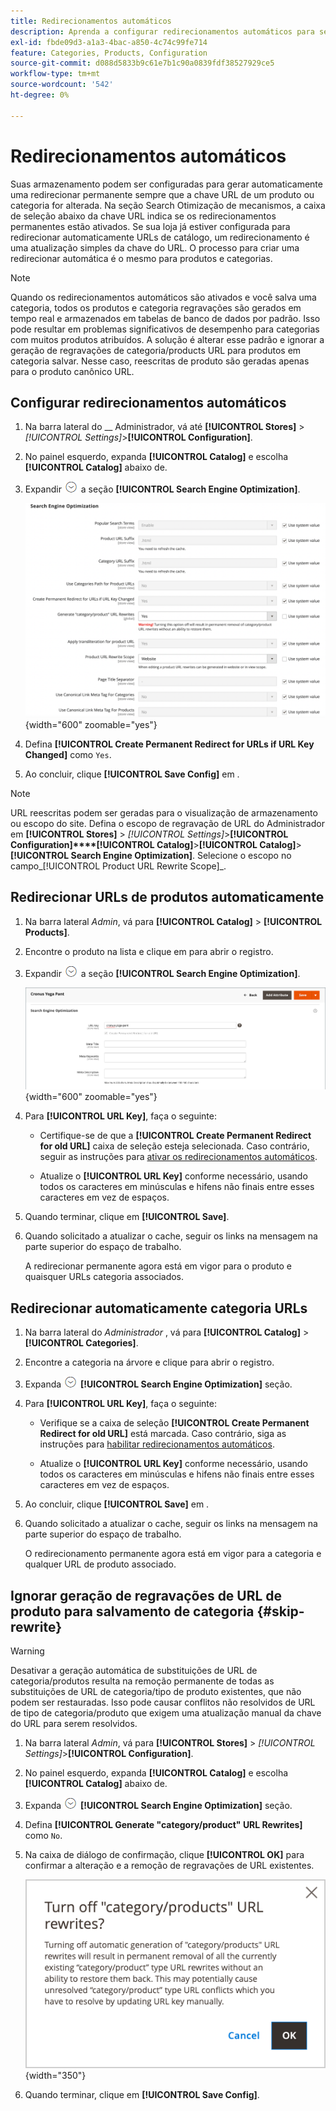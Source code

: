 ```yaml
---
title: Redirecionamentos automáticos
description: Aprenda a configurar redirecionamentos automáticos para serem gerados sempre que o URL chave de um produto ou categoria alterações no seu Comércio armazenamento.
exl-id: fbde09d3-a1a3-4bac-a850-4c74c99fe714
feature: Categories, Products, Configuration
source-git-commit: d088d5833b9c61e7b1c90a0839fdf38527929ce5
workflow-type: tm+mt
source-wordcount: '542'
ht-degree: 0%

---
```


# Redirecionamentos automáticos

Suas armazenamento podem ser configuradas para gerar automaticamente uma redirecionar permanente sempre que a chave URL de um produto ou categoria for alterada. Na seção Search Otimização de mecanismos, a caixa de seleção abaixo da chave URL indica se os redirecionamentos permanentes estão ativados. Se sua loja já estiver configurada para redirecionar automaticamente URLs de catálogo, um redirecionamento é uma atualização simples da chave do URL. O processo para criar uma redirecionar automática é o mesmo para produtos e categorias.

>[!NOTE]
>
>Quando os redirecionamentos automáticos são ativados e você salva uma categoria, todos os produtos e categoria regravações são gerados em tempo real e armazenados em tabelas de banco de dados por padrão. Isso pode resultar em problemas significativos de desempenho para categorias com muitos produtos atribuídos. A solução é alterar esse padrão e ignorar a geração de regravações de categoria/products URL para produtos em categoria salvar. Nesse caso, reescritas de produto são geradas apenas para o produto canônico URL.

## Configurar redirecionamentos automáticos

1. Na barra lateral do __ Administrador, vá até **[!UICONTROL Stores]** > _[!UICONTROL Settings]_>**[!UICONTROL Configuration]**.

1. No painel esquerdo, expanda **[!UICONTROL Catalog]** e escolha **[!UICONTROL Catalog]** abaixo de.

1. Expandir ![Seletor de expansão](../assets/icon-display-expand.png) a seção **[!UICONTROL Search Engine Optimization]**.

   ![Configuração do catálogo - otimização do mecanismo de pesquisa](../configuration-reference/catalog/assets/catalog-search-engine-optimization.png){width="600" zoomable="yes"}

1. Defina **[!UICONTROL Create Permanent Redirect for URLs if URL Key Changed]** como `Yes`.

1. Ao concluir, clique **[!UICONTROL Save Config]** em .


>[!NOTE]
>
> URL reescritas podem ser geradas para o visualização de armazenamento ou escopo do site. Defina o escopo de regravação de URL do Administrador em **[!UICONTROL Stores]** > _[!UICONTROL Settings]_>**[!UICONTROL Configuration]****[!UICONTROL Catalog]**>**[!UICONTROL Catalog]**>**[!UICONTROL Search Engine Optimization]**. Selecione o escopo no campo_[!UICONTROL Product URL Rewrite Scope]_.

## Redirecionar URLs de produtos automaticamente

1. Na barra lateral _Admin_, vá para **[!UICONTROL Catalog]** > **[!UICONTROL Products]**.

1. Encontre o produto na lista e clique em para abrir o registro.

1. Expandir ![Seletor de expansão ](../assets/icon-display-expand.png) a seção **[!UICONTROL Search Engine Optimization]**.

   ![otimização de mecanismo de pesquisa do produto - redirecionar permanente](./assets/product-search-engine-optimization-create-permanent-redirect.png){width="600" zoomable="yes"}

1. Para **[!UICONTROL URL Key]**, faça o seguinte:

   - Certifique-se de que a **[!UICONTROL Create Permanent Redirect for old URL]** caixa de seleção esteja selecionada. Caso contrário, seguir as instruções para [ativar os redirecionamentos automáticos](url-rewrite.md#configure-url-rewrites).

   - Atualize o **[!UICONTROL URL Key]** conforme necessário, usando todos os caracteres em minúsculas e hifens não finais entre esses caracteres em vez de espaços.

1. Quando terminar, clique em **[!UICONTROL Save]**.

1. Quando solicitado a atualizar o cache, seguir os links na mensagem na parte superior do espaço de trabalho.

   A redirecionar permanente agora está em vigor para o produto e quaisquer URLs categoria associados.

## Redirecionar automaticamente categoria URLs

1. Na barra lateral do _Administrador_ , vá para **[!UICONTROL Catalog]** > **[!UICONTROL Categories]**.

1. Encontre a categoria na árvore e clique para abrir o registro.

1. Expanda ![a expansão seletor](../assets/icon-display-expand.png) **[!UICONTROL Search Engine Optimization]** seção.

1. Para **[!UICONTROL URL Key]**, faça o seguinte:

   - Verifique se a caixa de seleção **[!UICONTROL Create Permanent Redirect for old URL]** está marcada. Caso contrário, siga as instruções para [habilitar redirecionamentos automáticos](url-rewrite.md#configure-url-rewrites).

   - Atualize o **[!UICONTROL URL Key]** conforme necessário, usando todos os caracteres em minúsculas e hifens não finais entre esses caracteres em vez de espaços.

1. Ao concluir, clique **[!UICONTROL Save]** em .

1. Quando solicitado a atualizar o cache, seguir os links na mensagem na parte superior do espaço de trabalho.

   O redirecionamento permanente agora está em vigor para a categoria e qualquer URL de produto associado.

## Ignorar geração de regravações de URL de produto para salvamento de categoria {#skip-rewrite}

>[!WARNING]
>
>Desativar a geração automática de substituições de URL de categoria/produtos resulta na remoção permanente de todas as substituições de URL de categoria/tipo de produto existentes, que não podem ser restauradas. Isso pode causar conflitos não resolvidos de URL de tipo de categoria/produto que exigem uma atualização manual da chave do URL para serem resolvidos.

1. Na barra lateral _Admin_, vá para **[!UICONTROL Stores]** > _[!UICONTROL Settings]_>**[!UICONTROL Configuration]**.

1. No painel esquerdo, expanda **[!UICONTROL Catalog]** e escolha **[!UICONTROL Catalog]** abaixo de.

1. Expanda ![a expansão seletor](../assets/icon-display-expand.png) **[!UICONTROL Search Engine Optimization]** seção.

1. Defina **[!UICONTROL Generate "category/product" URL Rewrites]** como `No`.

1. Na caixa de diálogo de confirmação, clique **[!UICONTROL OK]** para confirmar a alteração e a remoção de regravações de URL existentes.

   ![Desativar substituições de URL de categoria/produto - confirmar](./assets/seo-rewrite-off.png){width="350"}

1. Quando terminar, clique em **[!UICONTROL Save Config]**.
